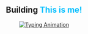 <h2 align="center">
  Building <span style="color: #00BFFF;">This is me!</span>
</h2>

<p align="center">
  <a href="https://github.com/mohit-vashisth">
    <img src="https://readme-typing-svg.herokuapp.com?font=Fira+Code&size=22&duration=3000&pause=1000&color=00BFFF&background=FFFFFF00&center=true&vCenter=true&width=600&lines=Hi+there+👋;I'm+Mohit+Narayan+Vashisth;An+AI+%26+ML+Enthusiast;Passionate+About+Building+Innovative+Projects;Exploring+Data+Science+and+AI+Technologies;Always+Learning+%26+Growing" alt="Typing Animation">
  </a>
</p>


